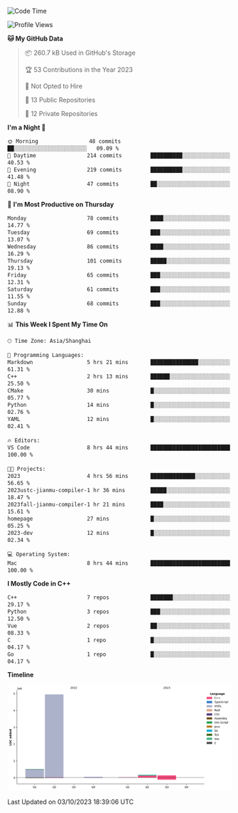 <!--START_SECTION:waka-->
![Code Time](http://img.shields.io/badge/Code%20Time-209%20hrs%2044%20mins-blue)

![Profile Views](http://img.shields.io/badge/Profile%20Views-21-blue)

**🐱 My GitHub Data** 

> 📦 260.7 kB Used in GitHub's Storage 
 > 
> 🏆 53 Contributions in the Year 2023
 > 
> 🚫 Not Opted to Hire
 > 
> 📜 13 Public Repositories 
 > 
> 🔑 12 Private Repositories 
 > 
**I'm a Night 🦉** 

```text
🌞 Morning                48 commits          ██░░░░░░░░░░░░░░░░░░░░░░░   09.09 % 
🌆 Daytime                214 commits         ██████████░░░░░░░░░░░░░░░   40.53 % 
🌃 Evening                219 commits         ██████████░░░░░░░░░░░░░░░   41.48 % 
🌙 Night                  47 commits          ██░░░░░░░░░░░░░░░░░░░░░░░   08.90 % 
```
📅 **I'm Most Productive on Thursday** 

```text
Monday                   78 commits          ████░░░░░░░░░░░░░░░░░░░░░   14.77 % 
Tuesday                  69 commits          ███░░░░░░░░░░░░░░░░░░░░░░   13.07 % 
Wednesday                86 commits          ████░░░░░░░░░░░░░░░░░░░░░   16.29 % 
Thursday                 101 commits         █████░░░░░░░░░░░░░░░░░░░░   19.13 % 
Friday                   65 commits          ███░░░░░░░░░░░░░░░░░░░░░░   12.31 % 
Saturday                 61 commits          ███░░░░░░░░░░░░░░░░░░░░░░   11.55 % 
Sunday                   68 commits          ███░░░░░░░░░░░░░░░░░░░░░░   12.88 % 
```


📊 **This Week I Spent My Time On** 

```text
🕑︎ Time Zone: Asia/Shanghai

💬 Programming Languages: 
Markdown                 5 hrs 21 mins       ███████████████░░░░░░░░░░   61.31 % 
C++                      2 hrs 13 mins       ██████░░░░░░░░░░░░░░░░░░░   25.50 % 
CMake                    30 mins             █░░░░░░░░░░░░░░░░░░░░░░░░   05.77 % 
Python                   14 mins             █░░░░░░░░░░░░░░░░░░░░░░░░   02.76 % 
YAML                     12 mins             █░░░░░░░░░░░░░░░░░░░░░░░░   02.41 % 

🔥 Editors: 
VS Code                  8 hrs 44 mins       █████████████████████████   100.00 % 

🐱‍💻 Projects: 
2023                     4 hrs 56 mins       ██████████████░░░░░░░░░░░   56.65 % 
2023ustc-jianmu-compiler-1 hr 36 mins        █████░░░░░░░░░░░░░░░░░░░░   18.47 % 
2023fall-jianmu-compiler-1 hr 21 mins        ████░░░░░░░░░░░░░░░░░░░░░   15.61 % 
homepage                 27 mins             █░░░░░░░░░░░░░░░░░░░░░░░░   05.25 % 
2023-dev                 12 mins             █░░░░░░░░░░░░░░░░░░░░░░░░   02.34 % 

💻 Operating System: 
Mac                      8 hrs 44 mins       █████████████████████████   100.00 % 
```

**I Mostly Code in C++** 

```text
C++                      7 repos             ███████░░░░░░░░░░░░░░░░░░   29.17 % 
Python                   3 repos             ███░░░░░░░░░░░░░░░░░░░░░░   12.50 % 
Vue                      2 repos             ██░░░░░░░░░░░░░░░░░░░░░░░   08.33 % 
C                        1 repo              █░░░░░░░░░░░░░░░░░░░░░░░░   04.17 % 
Go                       1 repo              █░░░░░░░░░░░░░░░░░░░░░░░░   04.17 % 
```



**Timeline**

![Lines of Code chart](https://raw.githubusercontent.com/xkz0777/xkz0777/master/assets/bar_graph.png)


 Last Updated on 03/10/2023 18:39:06 UTC
<!--END_SECTION:waka-->
